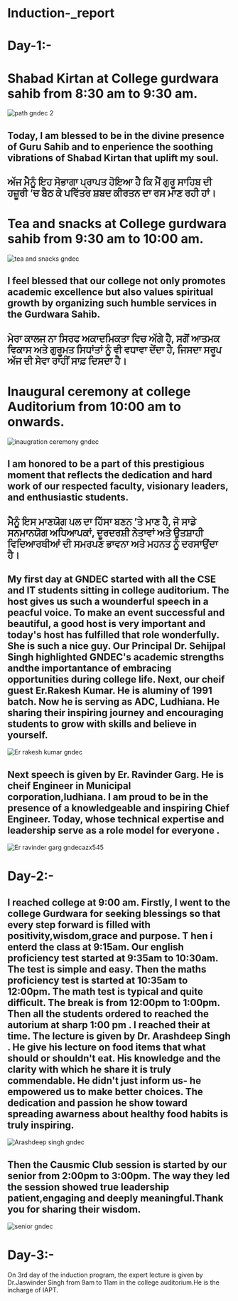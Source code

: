 # Induction-_report
# Day-1:-
# Shabad Kirtan at College gurdwara sahib from 8:30 am to 9:30 am.
![path gndec 2 ](https://github.com/user-attachments/assets/2f7f234d-9532-41b4-a7b5-91b180a30e58) 
## Today, I am blessed to be in the divine presence of Guru Sahib and to enperience the soothing vibrations of Shabad Kirtan that uplift my soul.
## ਅੱਜ ਮੈਨੂੰ ਇਹ ਸੋਭਾਗਾ ਪ੍ਰਾਪਤ ਹੋਇਆ ਹੈ ਕਿ ਮੈਂ ਗੁਰੂ ਸਾਹਿਬ ਦੀ ਹਜ਼ੂਰੀ ’ਚ ਬੈਠ ਕੇ ਪਵਿੱਤਰ ਸ਼ਬਦ ਕੀਰਤਨ ਦਾ ਰਸ ਮਾਣ ਰਹੀ ਹਾਂ।


# Tea and snacks at College gurdwara sahib from 9:30 am to 10:00 am.
![tea and snacks gndec ](https://github.com/user-attachments/assets/58c28d55-35cb-48dd-a861-a2fbad430056)
## I feel blessed that our college not only promotes academic excellence but also values spiritual growth by organizing such humble services in the Gurdwara Sahib.
## ਮੇਰਾ ਕਾਲਜ ਨਾ ਸਿਰਫ ਅਕਾਦਮਿਕਤਾ ਵਿਚ ਅੱਗੇ ਹੈ, ਸਗੋਂ ਆਤਮਕ ਵਿਕਾਸ ਅਤੇ ਗੁਰੂਮਤ ਸਿਧਾਂਤਾਂ ਨੂੰ ਵੀ ਵਧਾਵਾ ਦੇਂਦਾ ਹੈ, ਜਿਸਦਾ ਸਰੂਪ ਅੱਜ ਦੀ ਸੇਵਾ ਰਾਹੀਂ ਸਾਫ਼ ਦਿਸਦਾ ਹੈ।

# Inaugural ceremony at college Auditorium from 10:00 am to onwards.
![inaugration ceremony gndec ](https://github.com/user-attachments/assets/ccc0f3fb-8c85-49a5-9cb1-68d07d92338b)
## I am  honored to be a part of this prestigious moment that reflects the dedication and hard work of our respected faculty, visionary leaders, and enthusiastic students.
 ## ਮੈਨੂੰ ਇਸ ਮਾਣਯੋਗ ਪਲ ਦਾ ਹਿੱਸਾ ਬਣਨ ’ਤੇ ਮਾਣ ਹੈ, ਜੋ ਸਾਡੇ ਸਨਮਾਨਯੋਗ ਅਧਿਆਪਕਾਂ, ਦੂਰਦਰਸ਼ੀ ਨੇਤਾਵਾਂ ਅਤੇ ਉਤਸ਼ਾਹੀ ਵਿਦਿਆਰਥੀਆਂ ਦੀ ਸਮਰਪਣ ਭਾਵਨਾ ਅਤੇ ਮਹਨਤ ਨੂੰ ਦਰਸਾਉਂਦਾ ਹੈ।

## My first day at GNDEC started with all the CSE and IT students sitting in college auditorium. The host gives us such a wounderful speech in a peacful voice. To make an event successful and beautiful, a good host is very important and today's host has fulfilled that role wonderfully. She is such a nice guy. Our Principal Dr. Sehijpal Singh highlighted GNDEC's academic strengths andthe importantance of embracing opportunities during college life. Next, our cheif guest Er.Rakesh Kumar. He is aluminy of 1991 batch. Now he is serving as ADC, Ludhiana. He sharing their inspiring journey and encouraging students to grow with skills and believe in yourself.
![Er  rakesh kumar gndec ](https://github.com/user-attachments/assets/4d9f6935-96ec-4e55-9f54-78ef052274b8)
## Next speech is given by Er. Ravinder Garg. He is cheif Engineer in Municipal corporation,ludhiana. I am proud to be in the presence of a knowledgeable and inspiring Chief Engineer. Today, whose technical expertise and leadership serve as a role model for everyone .
![Er   ravinder garg gndec ](https://github.com/user-attachments/assets/7d66930b-4c5a-41b4-9326-06c9b6ee1725)azx545 


# Day-2:-
## I reached college at 9:00 am. Firstly, I went to the college Gurdwara for seeking blessings so that every step forward is filled with positivity,wisdom,grace and purpose. T hen i enterd the class at 9:15am. Our english proficiency test started at 9:35am to 10:30am. The test is simple and easy. Then the maths proficiency test is started at 10:35am to 12:00pm. The math test is typical and quite difficult. The break is from 12:00pm to 1:00pm. Then all the students ordered to reached the autorium at sharp 1:00 pm . I reached their at time. The lecture is given by Dr. Arashdeep Singh . He give his lecture on food items that what should or shouldn't eat. His knowledge and the clarity with which he share it is truly commendable. He didn't just inform us- he empowered us to make better choices. The dedication and passion he show toward spreading awarness about healthy food habits is truly inspiring. 
![Arashdeep singh gndec ](https://github.com/user-attachments/assets/408086f3-ec8a-422b-b008-026669e2dcb4)

## Then the Causmic Club session is started by our senior from 2:00pm to 3:00pm. The way they led the session showed true leadership patient,engaging and deeply meaningful.Thank you for sharing their wisdom.
![senior gndec ](https://github.com/user-attachments/assets/f52a2bc4-eac5-458c-9f88-6cca2f2dc469)

# Day-3:-
On 3rd day of the induction program, the expert lecture is given by Dr.Jaswinder Singh from 9am to 11am in the college auditorium.He is the incharge of IAPT. 

